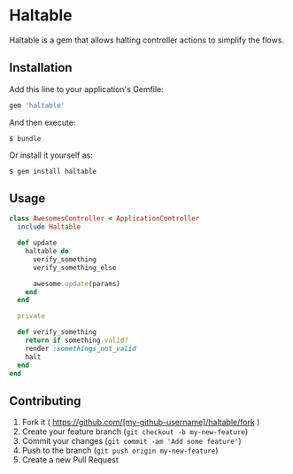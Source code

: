 # Haltable

Haltable is a gem that allows halting controller actions to simplify the flows.

## Installation

Add this line to your application's Gemfile:

```ruby
gem 'haltable'
```

And then execute:

    $ bundle

Or install it yourself as:

    $ gem install haltable

## Usage

```ruby
class AwesomesController < ApplicationController
  include Haltable

  def update
    haltable do
      verify_something
      verify_something_else

      awesome.update(params)
    end
  end

  private

  def verify_something
    return if something.valid?
    render :somethings_not_valid
    halt
  end
end
```

## Contributing

1. Fork it ( https://github.com/[my-github-username]/haltable/fork )
2. Create your feature branch (`git checkout -b my-new-feature`)
3. Commit your changes (`git commit -am 'Add some feature'`)
4. Push to the branch (`git push origin my-new-feature`)
5. Create a new Pull Request
